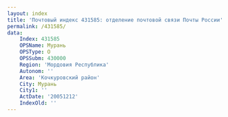 ```yaml
---
layout: index
title: 'Почтовый индекс 431585: отделение почтовой связи Почты России'
permalink: /431585/
data:
    Index: 431585
    OPSName: Мурань
    OPSType: О
    OPSSubm: 430000
    Region: 'Мордовия Республика'
    Autonom: ''
    Area: 'Кочкуровский район'
    City: Мурань
    City1: ''
    ActDate: '20051212'
    IndexOld: ''
---
```

